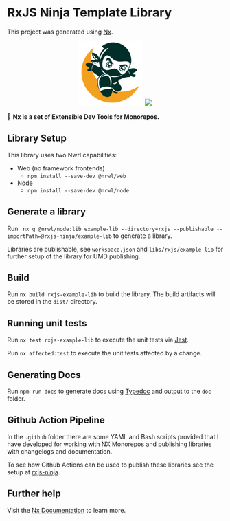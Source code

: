 # RxJS Ninja Template Library

This project was generated using [Nx](https://nx.dev).

<p align="center">
    <img src="https://raw.githubusercontent.com/rxjs-ninja/rxjs-ninja/main/assets/logo.png" width="150">
    <img src="https://raw.githubusercontent.com/nrwl/nx/master/images/nx-logo.png" width="150">
</p>

🔎 **Nx is a set of Extensible Dev Tools for Monorepos.**

## Library Setup

This library uses two Nwrl capabilities:

- Web (no framework frontends)
  - `npm install --save-dev @nrwl/web`
- [Node](https://nodejs.org)
  - `npm install --save-dev @nrwl/node`

## Generate a library

Run ` nx g @nrwl/node:lib example-lib --directory=rxjs --publishable --importPath=@rxjs-ninja/example-lib` to generate a library.

Libraries are publishable, see `workspace.json` and `libs/rxjs/example-lib` for further setup of the library for UMD publishing.

## Build

Run `nx build rxjs-example-lib` to build the library. 
The build artifacts will be stored in the `dist/` directory.

## Running unit tests

Run `nx test rxjs-example-lib` to execute the unit tests via [Jest](https://jestjs.io).

Run `nx affected:test` to execute the unit tests affected by a change.

## Generating Docs

Run `npm run docs` to generate docs using [Typedoc](https://typedoc.org) and output to the `doc` folder.

## Github Action Pipeline

In the `.github` folder there are some YAML and Bash scripts provided that I have developed for working with NX Monorepos
and publishing libraries with changelogs and documentation.

To see how Github Actions can be used to publish these libraries see the setup at [rxjs-ninja](https://github.com/rxjs-ninja/rxjs-ninja).

## Further help

Visit the [Nx Documentation](https://nx.dev) to learn more.
